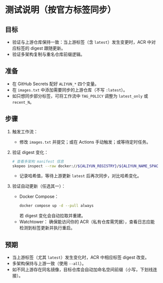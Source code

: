 # 测试说明（按官方标签同步）

## 目标
- 验证与上游仓库保持一致：当上游标签（含 `latest`）发生变更时，ACR 中对应标签的 digest 跟随更新。
- 验证多架构复制与重名仓库前缀逻辑。

## 准备
- 在 GitHub Secrets 配好 `ALIYUN_*` 四个变量。
- 在 `images.txt` 中添加需要同步的上游仓库（不写 `:latest`）。
- 如只想同步部分标签，可将工作流中 `TAG_POLICY` 调整为 `latest_only` 或 `recent_N`。

## 步骤
1) 触发工作流：
   - 修改 `images.txt` 并提交；或在 Actions 手动触发；或等待定时任务。

2) 验证 digest 变化：
   ```bash
   # 查看多架构 manifest 信息
   skopeo inspect --raw docker://${ALIYUN_REGISTRY}/${ALIYUN_NAME_SPACE}/adguardhome:latest | sha256sum
   ```
   - 记录哈希值，等待上游更新 `latest` 后再次同步，对比哈希变化。

3) 验证自动更新（任选其一）：
   - Docker Compose：
     ```bash
     docker compose up -d --pull always
     ```
     若 digest 变化会自动拉取并重建。
   - Watchtower：
     确保能访问你的 ACR（私有仓库需凭据），查看日志应能检测到标签更新并执行重启。

## 预期
- 当上游标签（尤其 `latest`）发生变化时，ACR 中相应标签 digest 改变。
- 多架构保持与上游一致（使用 `--all`）。
- 如不同上游存在同名镜像，目标仓库会自动加命名空间前缀（小写，下划线连接）。
